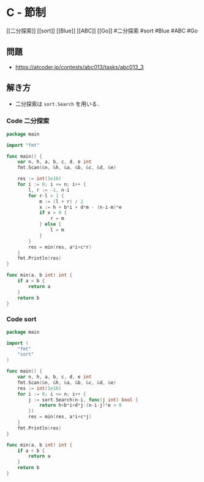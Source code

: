# C - 節制
[[二分探索]] [[sort]] [[Blue]] [[ABC]] [[Go]]
#二分探索 #sort #Blue #ABC #Go 

## 問題
- https://atcoder.jp/contests/abc013/tasks/abc013_3

## 解き方
- 二分探索は `sort.Search` を用いる．

### Code 二分探索
```go
package main

import "fmt"

func main() {
	var n, h, a, b, c, d, e int
	fmt.Scan(&n, &h, &a, &b, &c, &d, &e)

	res := int(1e16)
	for i := 0; i <= n; i++ {
		l, r := -1, n-i
		for r-l > 1 {
			m := (l + r) / 2
			x := h + b*i + d*m - (n-i-m)*e
			if x > 0 {
				r = m
			} else {
				l = m
			}
		}
		res = min(res, a*i+c*r)
	}
	fmt.Println(res)
}

func min(a, b int) int {
	if a < b {
		return a
	}
	return b
}
```

### Code sort
```go
package main

import (
	"fmt"
	"sort"
)

func main() {
	var n, h, a, b, c, d, e int
	fmt.Scan(&n, &h, &a, &b, &c, &d, &e)
	res := int(1e16)
	for i := 0; i <= n; i++ {
		j := sort.Search(n-i, func(j int) bool {
			return h+b*i+d*j-(n-i-j)*e > 0
		})
		res = min(res, a*i+c*j)
	}
	fmt.Println(res)
}

func min(a, b int) int {
	if a < b {
		return a
	}
	return b
}
```